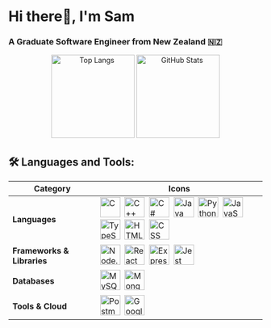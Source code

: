 <h1>Hi there👋, I'm Sam</h1>
<h3>A Graduate Software Engineer from New Zealand 🇳🇿</h3>

<p align="center">
  <img src="https://github-readme-stats.vercel.app/api/top-langs?username=carrotinpot&show_icons=true&locale=en&layout=compact&theme=dark&v=2" alt="Top Langs" height="165"/>
  <img src="https://github-readme-stats.vercel.app/api?username=carrotinpot&show_icons=true&locale=en&theme=dark&v=1" alt="GitHub Stats" height="165"/>
</p>


## 🛠️ Languages and Tools:

| Category | Icons |
|---|---|
| **Languages** | <img src="https://cdn.jsdelivr.net/gh/devicons/devicon/icons/c/c-original.svg" title="C" alt="C" width="40" height="40"/>&nbsp; <img src="https://cdn.jsdelivr.net/gh/devicons/devicon/icons/cplusplus/cplusplus-original.svg" title="C++" alt="C++" width="40" height="40"/>&nbsp; <img src="https://cdn.jsdelivr.net/gh/devicons/devicon/icons/csharp/csharp-original.svg" title="C#" alt="C#" width="40" height="40"/>&nbsp; <img src="https://cdn.jsdelivr.net/gh/devicons/devicon/icons/java/java-original.svg" title="Java" alt="Java" width="40" height="40"/>&nbsp; <img src="https://cdn.jsdelivr.net/gh/devicons/devicon/icons/python/python-original.svg" title="Python" alt="Python" width="40" height="40"/>&nbsp; <img src="https://cdn.jsdelivr.net/gh/devicons/devicon/icons/javascript/javascript-original.svg" title="JavaScript" alt="JavaScript" width="40" height="40"/>&nbsp; <img src="https://cdn.jsdelivr.net/gh/devicons/devicon/icons/typescript/typescript-original.svg" title="TypeScript" alt="TypeScript" width="40" height="40"/>&nbsp; <img src="https://cdn.jsdelivr.net/gh/devicons/devicon/icons/html5/html5-original.svg" title="HTML5" alt="HTML" width="40" height="40"/>&nbsp; <img src="https://cdn.jsdelivr.net/gh/devicons/devicon/icons/css3/css3-original.svg" title="CSS3" alt="CSS" width="40" height="40"/>&nbsp; |
| **Frameworks & Libraries** | <img src="https://cdn.jsdelivr.net/gh/devicons/devicon/icons/nodejs/nodejs-original.svg" title="Node.js" alt="Node.js" width="40" height="40"/>&nbsp; <img src="https://cdn.jsdelivr.net/gh/devicons/devicon/icons/react/react-original.svg" title="React" alt="React" width="40" height="40"/>&nbsp; <img src="https://cdn.jsdelivr.net/gh/devicons/devicon/icons/express/express-original.svg" title="Express.js" alt="Express.js" width="40" height="40"/>&nbsp; <img src="https://cdn.jsdelivr.net/gh/devicons/devicon/icons/jest/jest-plain.svg" title="Jest" alt="Jest" width="40" height="40"/>&nbsp; |
| **Databases** | <img src="https://cdn.jsdelivr.net/gh/devicons/devicon/icons/mysql/mysql-original.svg" title="MySQL" alt="MySQL" width="40" height="40"/>&nbsp; <img src="https://cdn.jsdelivr.net/gh/devicons/devicon/icons/mongodb/mongodb-original.svg" title="MongoDB" alt="MongoDB" width="40" height="40"/>&nbsp; |
| **Tools & Cloud** | <img src="https://cdn.jsdelivr.net/gh/devicons/devicon/icons/postman/postman-original.svg" title="Postman" alt="Postman" width="40" height="40"/>&nbsp; <img src="https://cdn.jsdelivr.net/gh/devicons/devicon/icons/googlecloud/googlecloud-original.svg" title="Google Cloud" alt="Google Cloud" width="40" height="40"/>&nbsp; |



